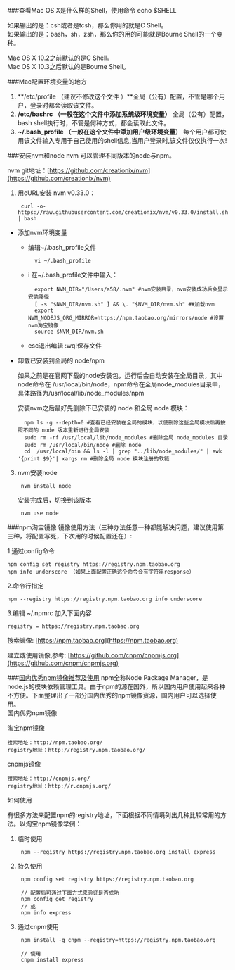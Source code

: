 ###查看Mac OS X是什么样的Shell，使用命令
	echo $SHELL
	
如果输出的是：csh或者是tcsh，那么你用的就是C Shell。   
如果输出的是：bash，sh，zsh，那么你的用的可能就是Bourne Shell的一个变种。

Mac OS X 10.2之前默认的是C Shell。   
Mac OS X 10.3之后默认的是Bourne Shell。

###Mac配置环境变量的地方
1. **/etc/profile （建议不修改这个文件 ）**全局（公有）配置，不管是哪个用户，登录时都会读取该文件。
2. **/etc/bashrc （一般在这个文件中添加系统级环境变量）** 全局（公有）配置，bash shell执行时，不管是何种方式，都会读取此文件。
3. **~/.bash_profile （一般在这个文件中添加用户级环境变量）** 每个用户都可使用该文件输入专用于自己使用的shell信息,当用户登录时,该文件仅仅执行一次!

###安装nvm和node
nvm 可以管理不同版本的node与npm。

nvm git地址：[https://github.com/creationix/nvm](https://github.com/creationix/nvm)

1. 用cURL安装 nvm v0.33.0：
	
		curl -o- https://raw.githubusercontent.com/creationix/nvm/v0.33.0/install.sh | bash

- 添加nvm环境变量
	- 编辑~/.bash_profile文件
	
			vi ~/.bash_profile
			
	- i 在~/.bash_profile文件中输入：

			export NVM_DIR="/Users/a58/.nvm" #nvm安装目录，nvm安装成功后会显示安装路径
			[ -s "$NVM_DIR/nvm.sh" ] && \. "$NVM_DIR/nvm.sh" ##加载nvm
			export NVM_NODEJS_ORG_MIRROR=https://npm.taobao.org/mirrors/node #设置nvm淘宝镜像
			source $NVM_DIR/nvm.sh
	- esc退出编辑 :wq!保存文件
	
- 卸载已安装到全局的 node/npm

	如果之前是在官网下载的node安装包，运行后会自动安装在全局目录，其中node命令在 /usr/local/bin/node，npm命令在全局node_modules目录中，具体路径为/usr/local/lib/node_modules/npm

	安装nvm之后最好先删除下已安装的 node 和全局 node 模块：

		npm ls -g --depth=0 #查看已经安装在全局的模块，以便删除这些全局模块后再按照不同的 node 版本重新进行全局安装
		sudo rm -rf /usr/local/lib/node_modules #删除全局 node_modules 目录
		sudo rm /usr/local/bin/node #删除 node
		cd  /usr/local/bin && ls -l | grep "../lib/node_modules/" | awk '{print $9}'| xargs rm #删除全局 node 模块注册的软链


3. nvm安装node

		nvm install node
		
 	安装完成后，切换到该版本
	
		nvm use node
		
###npm淘宝镜像
镜像使用方法（三种办法任意一种都能解决问题，建议使用第三种，将配置写死，下次用的时候配置还在）:

1.通过config命令

	npm config set registry https://registry.npm.taobao.org 
	npm info underscore （如果上面配置正确这个命令会有字符串response）

2.命令行指定

	npm --registry https://registry.npm.taobao.org info underscore 

3.编辑 ~/.npmrc 加入下面内容

	registry = https://registry.npm.taobao.org

搜索镜像: [https://npm.taobao.org](https://npm.taobao.org)

建立或使用镜像,参考: [https://github.com/cnpm/cnpmjs.org](https://github.com/cnpm/cnpmjs.org)

###[国内优秀npm镜像推荐及使用](http://riny.net/2014/cnpm/)
npm全称Node Package Manager，是node.js的模块依赖管理工具。由于npm的源在国外，所以国内用户使用起来各种不方便。下面整理出了一部分国内优秀的npm镜像资源，国内用户可以选择使用。   
国内优秀npm镜像   

淘宝npm镜像

    搜索地址：http://npm.taobao.org/
    registry地址：http://registry.npm.taobao.org/

cnpmjs镜像

    搜索地址：http://cnpmjs.org/
    registry地址：http://r.cnpmjs.org/

如何使用

有很多方法来配置npm的registry地址，下面根据不同情境列出几种比较常用的方法。以淘宝npm镜像举例：

1. 临时使用

		npm --registry https://registry.npm.taobao.org install express

2. 持久使用

		npm config set registry https://registry.npm.taobao.org

		// 配置后可通过下面方式来验证是否成功
		npm config get registry
		// 或
		npm info express

3. 通过cnpm使用

		npm install -g cnpm --registry=https://registry.npm.taobao.org
		
		// 使用
		cnpm install express

